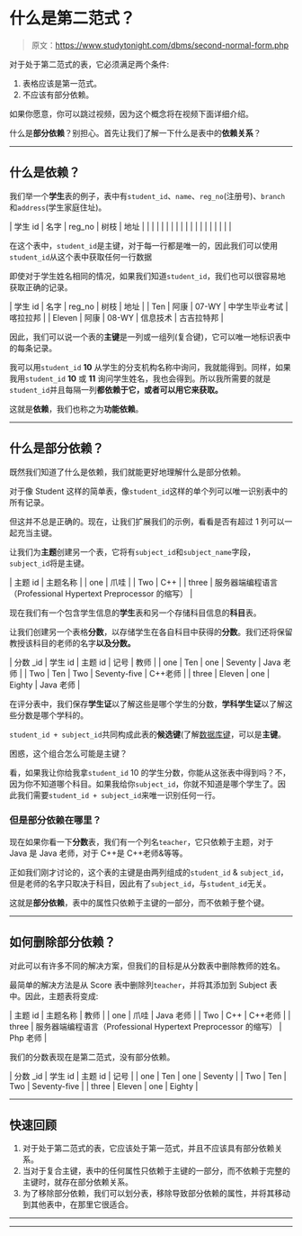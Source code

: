 # 什么是第二范式？

> 原文：<https://www.studytonight.com/dbms/second-normal-form.php>

对于处于第二范式的表，它必须满足两个条件:

1.  表格应该是第一范式。
2.  不应该有部分依赖。

如果你愿意，你可以跳过视频，因为这个概念将在视频下面详细介绍。

什么是**部分依赖**？别担心。首先让我们了解一下什么是表中的**依赖关系**？

* * *

## 什么是依赖？

我们举一个**学生**表的例子，表中有`student_id`、`name`、`reg_no`(注册号)、`branch`和`address`(学生家庭住址)。

| 学生 id | 名字 | reg_no | 树枝 | 地址 |
|  |  |  |  |  |
|  |  |  |  |  |
|  |  |  |  |  |

在这个表中，`student_id`是主键，对于每一行都是唯一的，因此我们可以使用`student_id`从这个表中获取任何一行数据

即使对于学生姓名相同的情况，如果我们知道`student_id`，我们也可以很容易地获取正确的记录。

| 学生 id | 名字 | reg_no | 树枝 | 地址 |
| Ten | 阿康 | 07-WY | 中学生毕业考试 | 喀拉拉邦 |
| Eleven | 阿康 | 08-WY | 信息技术 | 古吉拉特邦 |

因此，我们可以说一个表的**主键**是一列或一组列(复合键)，它可以唯一地标识表中的每条记录。

我可以用`student_id` **10** 从学生的分支机构名称中询问，我就能得到。同样，如果我用`student_id` **10** 或 **11** 询问学生姓名，我也会得到。所以我所需要的就是`student_id`并且每隔一列**都依赖于它，或者可以用它来获取。**

这就是**依赖**，我们也称之为**功能依赖**。

* * *

## 什么是部分依赖？

既然我们知道了什么是依赖，我们就能更好地理解什么是部分依赖。

对于像 Student 这样的简单表，像`student_id`这样的单个列可以唯一识别表中的所有记录。

但这并不总是正确的。现在，让我们扩展我们的示例，看看是否有超过 1 列可以一起充当主键。

让我们为**主题**创建另一个表，它将有`subject_id`和`subject_name`字段，`subject_id`将是主键。

| 主题 id | 主题名称 |
| one | 爪哇 |
| Two | C++ |
| three | 服务器端编程语言（Professional Hypertext Preprocessor 的缩写） |

现在我们有一个包含学生信息的**学生**表和另一个存储科目信息的**科目**表。

让我们创建另一个表格**分数**，以存储学生在各自科目中获得的**分数**。我们还将保留教授该科目的老师的名字**以及分数。**

| 分数 _id | 学生 id | 主题 id | 记号 | 教师 |
| one | Ten | one | Seventy | Java 老师 |
| Two | Ten | Two | Seventy-five | C++老师 |
| three | Eleven | one | Eighty | Java 老师 |

在评分表中，我们保存**学生证**以了解这些是哪个学生的分数，**学科学生证**以了解这些分数是哪个学科的。

`student_id + subject_id`共同构成此表的**候选键**(了解[数据库键](database-key.php)，可以是**主键**。

困惑，这个组合怎么可能是主键？

看，如果我让你给我拿`student_id` 10 的学生分数，你能从这张表中得到吗？不，因为你不知道哪个科目。如果我给你`subject_id`，你就不知道是哪个学生了。因此我们需要`student_id + subject_id`来唯一识别任何一行。

### 但是部分依赖在哪里？

现在如果你看一下**分数**表，我们有一个列名`teacher`，它只依赖于主题，对于 Java 是 Java 老师，对于 C++是 C++老师&等等。

正如我们刚才讨论的，这个表的主键是由两列组成的`student_id` & `subject_id`，但是老师的名字只取决于科目，因此有了`subject_id`，与`student_id`无关。

这就是**部分依赖**，表中的属性只依赖于主键的一部分，而不依赖于整个键。

* * *

## 如何删除部分依赖？

对此可以有许多不同的解决方案，但我们的目标是从分数表中删除教师的姓名。

最简单的解决方法是从 Score 表中删除列`teacher`，并将其添加到 Subject 表中。因此，主题表将变成:

| 主题 id | 主题名称 | 教师 |
| one | 爪哇 | Java 老师 |
| Two | C++ | C++老师 |
| three | 服务器端编程语言（Professional Hypertext Preprocessor 的缩写） | Php 老师 |

我们的分数表现在是第二范式，没有部分依赖。

| 分数 _id | 学生 id | 主题 id | 记号 |
| one | Ten | one | Seventy |
| Two | Ten | Two | Seventy-five |
| three | Eleven | one | Eighty |

* * *

## 快速回顾

1.  对于处于第二范式的表，它应该处于第一范式，并且不应该具有部分依赖关系。
2.  当对于复合主键，表中的任何属性只依赖于主键的一部分，而不依赖于完整的主键时，就存在部分依赖关系。
3.  为了移除部分依赖，我们可以划分表，移除导致部分依赖的属性，并将其移动到其他表中，在那里它很适合。

* * *

* * *